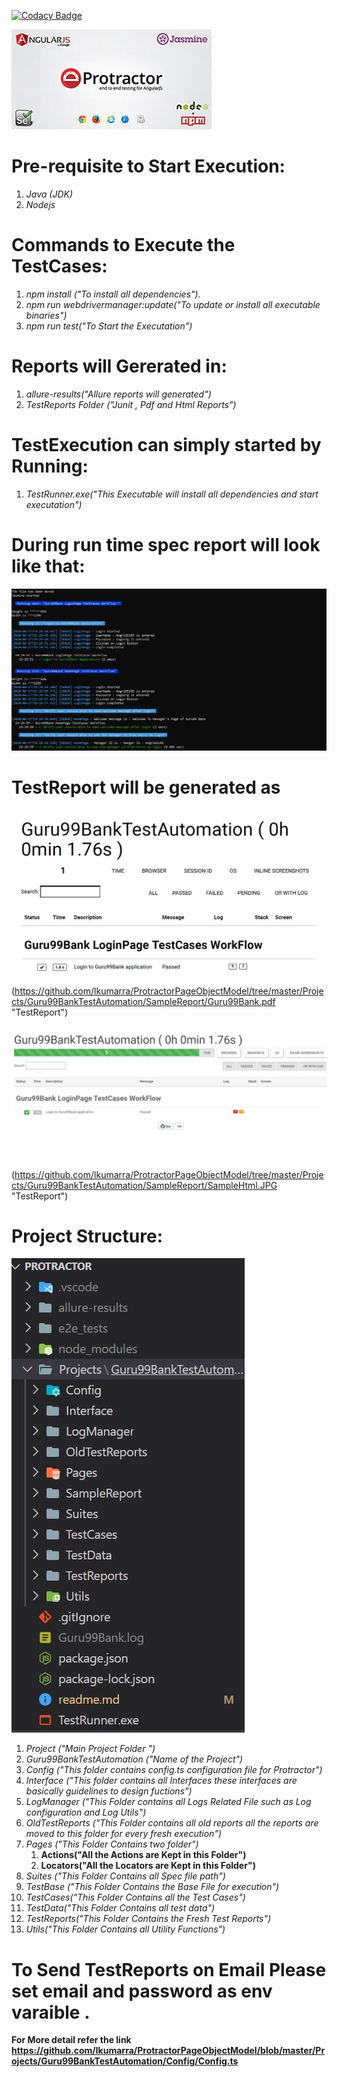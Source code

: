[![Codacy Badge](https://app.codacy.com/project/badge/Grade/3bc1a267efad4e1eaa614b4dd8404c35)](https://www.codacy.com/manual/lkumarra/ProtractorPageObjectModel?utm_source=github.com&amp;utm_medium=referral&amp;utm_content=lkumarra/ProtractorPageObjectModel&amp;utm_campaign=Badge_Grade)

![Protractor](./Projects/Guru99BankTestAutomation/SampleReport/protractor.jpg)

# Pre-requisite to Start Execution:
1. *Java (JDK)*
2. *Nodejs*

# Commands to Execute the TestCases:
1. *npm install ("To install all dependencies").*
2. *npm run webdrivermanager:update("To update or install all executable binaries")*
3. *npm run test("To Start the Executation")*

# Reports will Gererated in:
1. *allure-results("Allure reports will generated")*
2. *TestReports Folder ("Junit , Pdf and Html Reports")*

# TestExecution can simply started by Running:
1. *TestRunner.exe("This Executable will install all dependencies and start executation")*

# During run time spec report will look like that:
![Spec Reporter](./Projects/Guru99BankTestAutomation/SampleReport/SpecReportSample.JPG)

# TestReport will be generated as
![PDF](./Projects/Guru99BankTestAutomation/SampleReport/SamplePdf.JPG)(https://github.com/lkumarra/ProtractorPageObjectModel/tree/master/Projects/Guru99BankTestAutomation/SampleReport/Guru99Bank.pdf "TestReport")

![PDF](./Projects/Guru99BankTestAutomation/SampleReport/SampleHtml.JPG)(https://github.com/lkumarra/ProtractorPageObjectModel/tree/master/Projects/Guru99BankTestAutomation/SampleReport/SampleHtml.JPG "TestReport")

# Project Structure:

![Project Structure](./Projects/Guru99BankTestAutomation/SampleReport/ProjectStructure.JPG)
1. *Project ("Main Project Folder ")*
2. *Guru99BankTestAutomation ("Name of the Project")*
3. *Config ("This folder contains config.ts configuration file for Protractor")*
4. *Interface ("This folder contains all Interfaces these interfaces are basically guidelines to design fuctions")*
5. *LogManager ("This Folder contains all Logs Related File such as Log configuration and Log Utils")*
6. *OldTestReports ("This Folder contains all old reports all the reports are moved to this folder for every fresh execution")*
7. *Pages ("This Folder Contains two folder")*
	1. **Actions("All the Actions are Kept in this Folder")**
	2. **Locators("All the Locators are Kept in this Folder")**
8. *Suites ("This Folder Contains all Spec file path")*
9. *TestBase ("This Folder Contains the Base File for execution")*
10. *TestCases("This Folder Contains all the Test Cases")*
11. *TestData("This Folder Contains all test data")*
12. *TestReports("This Folder Contains the Fresh Test Reports")*
13. *Utils("This Folder Contains all Utility Functions")*

# To Send TestReports on Email Please set email and password as env varaible .
**For More detail refer the link https://github.com/lkumarra/ProtractorPageObjectModel/blob/master/Projects/Guru99BankTestAutomation/Config/Config.ts**